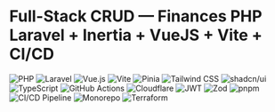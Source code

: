 # Full-Stack CRUD — Finances PHP Laravel + Inertia + VueJS + Vite + CI/CD
<div>
<img src="https://img.shields.io/badge/PHP-777BB4?style=for-the-badge&logo=php&logoColor=white" alt="PHP"/>
<img src="https://img.shields.io/badge/Laravel-FF2D20?style=for-the-badge&logo=laravel&logoColor=white" alt="Laravel"/>
<img src="https://img.shields.io/badge/Vue.js-4FC08D?style=for-the-badge&logo=vuedotjs&logoColor=white" alt="Vue.js"/>
<img src="https://img.shields.io/badge/Vite-646CFF?style=for-the-badge&logo=vite&logoColor=white" alt="Vite"/>
<img src="https://img.shields.io/badge/Pinia-FFC107?style=for-the-badge&logo=pinia&logoColor=black" alt="Pinia"/>
<img src="https://img.shields.io/badge/Tailwind_CSS-06B6D4?style=for-the-badge&logo=tailwindcss&logoColor=white" alt="Tailwind CSS"/>
<img src="https://img.shields.io/badge/shadcn%2Fui-000000?style=for-the-badge&logo=shadcn%2Fui&logoColor=white" alt="shadcn/ui"/>
<img src="https://img.shields.io/badge/TypeScript-3178C6?style=for-the-badge&logo=typescript&logoColor=white" alt="TypeScript"/>
<img src="https://img.shields.io/badge/GitHub_Actions-2088FF?style=for-the-badge&logo=github-actions&logoColor=white" alt="GitHub Actions"/>
<img src="https://img.shields.io/badge/Cloudflare-F38020?style=for-the-badge&logo=Cloudflare&logoColor=white" alt="Cloudflare"/>
<img src="https://img.shields.io/badge/JWT-DB3724?style=for-the-badge&logo=jsonwebtokens&logoColor=white" alt="JWT"/>
<img src="https://img.shields.io/badge/Zod-3E67B1?style=for-the-badge&logo=zod&logoColor=white" alt="Zod"/>
<img src="https://img.shields.io/badge/pnpm-F69220?style=for-the-badge&logo=pnpm&logoColor=white" alt="pnpm"/>
<img src="https://img.shields.io/badge/CI/CD-2088FF?style=for-the-badge&logo=github-actions&logoColor=white" alt="CI/CD Pipeline"/>
<img src="https://img.shields.io/badge/Monorepo-000000?style=for-the-badge&logo=lerna&logoColor=white" alt="Monorepo"/>
<img src="https://img.shields.io/badge/Terraform-7B42BC?style=for-the-badge&logo=terraform&logoColor=white" alt="Terraform"/>
</div>
